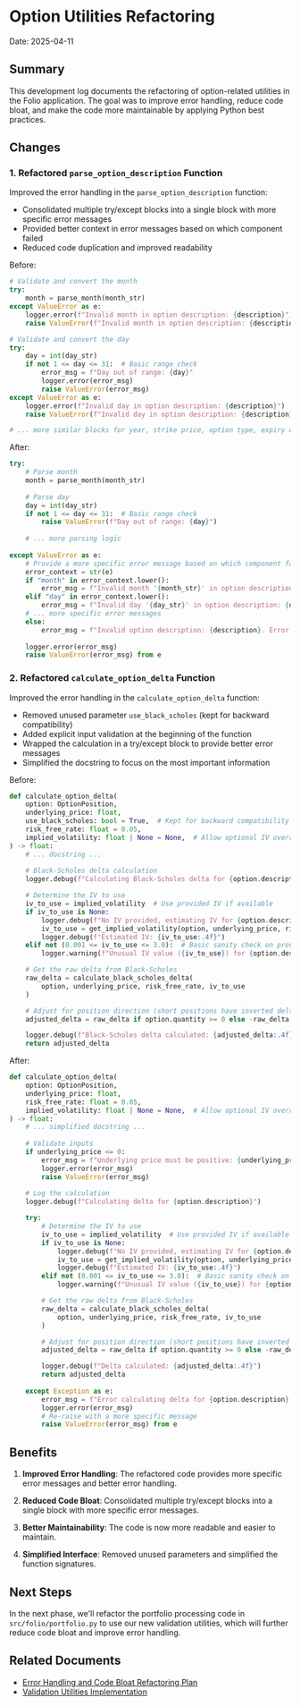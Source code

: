 # Option Utilities Refactoring

Date: 2025-04-11

## Summary

This development log documents the refactoring of option-related utilities in the Folio application. The goal was to improve error handling, reduce code bloat, and make the code more maintainable by applying Python best practices.

## Changes

### 1. Refactored `parse_option_description` Function

Improved the error handling in the `parse_option_description` function:

- Consolidated multiple try/except blocks into a single block with more specific error messages
- Provided better context in error messages based on which component failed
- Reduced code duplication and improved readability

Before:
```python
# Validate and convert the month
try:
    month = parse_month(month_str)
except ValueError as e:
    logger.error(f"Invalid month in option description: {description}")
    raise ValueError(f"Invalid month in option description: {description}") from e

# Validate and convert the day
try:
    day = int(day_str)
    if not 1 <= day <= 31:  # Basic range check
        error_msg = f"Day out of range: {day}"
        logger.error(error_msg)
        raise ValueError(error_msg)
except ValueError as e:
    logger.error(f"Invalid day in option description: {description}")
    raise ValueError(f"Invalid day in option description: {description}") from e

# ... more similar blocks for year, strike price, option type, expiry date
```

After:
```python
try:
    # Parse month
    month = parse_month(month_str)
    
    # Parse day
    day = int(day_str)
    if not 1 <= day <= 31:  # Basic range check
        raise ValueError(f"Day out of range: {day}")
        
    # ... more parsing logic
    
except ValueError as e:
    # Provide a more specific error message based on which component failed
    error_context = str(e)
    if "month" in error_context.lower():
        error_msg = f"Invalid month '{month_str}' in option description: {description}"
    elif "day" in error_context.lower():
        error_msg = f"Invalid day '{day_str}' in option description: {description}"
    # ... more specific error messages
    else:
        error_msg = f"Invalid option description: {description}. Error: {e}"
        
    logger.error(error_msg)
    raise ValueError(error_msg) from e
```

### 2. Refactored `calculate_option_delta` Function

Improved the error handling in the `calculate_option_delta` function:

- Removed unused parameter `use_black_scholes` (kept for backward compatibility)
- Added explicit input validation at the beginning of the function
- Wrapped the calculation in a try/except block to provide better error messages
- Simplified the docstring to focus on the most important information

Before:
```python
def calculate_option_delta(
    option: OptionPosition,
    underlying_price: float,
    use_black_scholes: bool = True,  # Kept for backward compatibility
    risk_free_rate: float = 0.05,
    implied_volatility: float | None = None,  # Allow optional IV override
) -> float:
    # ... docstring ...
    
    # Black-Scholes delta calculation
    logger.debug(f"Calculating Black-Scholes delta for {option.description}")

    # Determine the IV to use
    iv_to_use = implied_volatility  # Use provided IV if available
    if iv_to_use is None:
        logger.debug(f"No IV provided, estimating IV for {option.description}")
        iv_to_use = get_implied_volatility(option, underlying_price, risk_free_rate)
        logger.debug(f"Estimated IV: {iv_to_use:.4f}")
    elif not (0.001 <= iv_to_use <= 3.0):  # Basic sanity check on provided IV
        logger.warning(f"Unusual IV value ({iv_to_use}) for {option.description}")

    # Get the raw delta from Black-Scholes
    raw_delta = calculate_black_scholes_delta(
        option, underlying_price, risk_free_rate, iv_to_use
    )

    # Adjust for position direction (short positions have inverted delta)
    adjusted_delta = raw_delta if option.quantity >= 0 else -raw_delta

    logger.debug(f"Black-Scholes delta calculated: {adjusted_delta:.4f}")
    return adjusted_delta
```

After:
```python
def calculate_option_delta(
    option: OptionPosition,
    underlying_price: float,
    risk_free_rate: float = 0.05,
    implied_volatility: float | None = None,  # Allow optional IV override
) -> float:
    # ... simplified docstring ...
    
    # Validate inputs
    if underlying_price <= 0:
        error_msg = f"Underlying price must be positive: {underlying_price}"
        logger.error(error_msg)
        raise ValueError(error_msg)
        
    # Log the calculation
    logger.debug(f"Calculating delta for {option.description}")

    try:
        # Determine the IV to use
        iv_to_use = implied_volatility  # Use provided IV if available
        if iv_to_use is None:
            logger.debug(f"No IV provided, estimating IV for {option.description}")
            iv_to_use = get_implied_volatility(option, underlying_price, risk_free_rate)
            logger.debug(f"Estimated IV: {iv_to_use:.4f}")
        elif not (0.001 <= iv_to_use <= 3.0):  # Basic sanity check on provided IV
            logger.warning(f"Unusual IV value ({iv_to_use}) for {option.description}")

        # Get the raw delta from Black-Scholes
        raw_delta = calculate_black_scholes_delta(
            option, underlying_price, risk_free_rate, iv_to_use
        )

        # Adjust for position direction (short positions have inverted delta)
        adjusted_delta = raw_delta if option.quantity >= 0 else -raw_delta

        logger.debug(f"Delta calculated: {adjusted_delta:.4f}")
        return adjusted_delta
        
    except Exception as e:
        error_msg = f"Error calculating delta for {option.description}: {e}"
        logger.error(error_msg)
        # Re-raise with a more specific message
        raise ValueError(error_msg) from e
```

## Benefits

1. **Improved Error Handling**: The refactored code provides more specific error messages and better error handling.

2. **Reduced Code Bloat**: Consolidated multiple try/except blocks into a single block with more specific error messages.

3. **Better Maintainability**: The code is now more readable and easier to maintain.

4. **Simplified Interface**: Removed unused parameters and simplified the function signatures.

## Next Steps

In the next phase, we'll refactor the portfolio processing code in `src/folio/portfolio.py` to use our new validation utilities, which will further reduce code bloat and improve error handling.

## Related Documents

- [Error Handling and Code Bloat Refactoring Plan](../devplan/2025-04-11-error-handling-and-code-bloat-refactoring.md)
- [Validation Utilities Implementation](./2025-04-11-validation-utilities-implementation.md)
